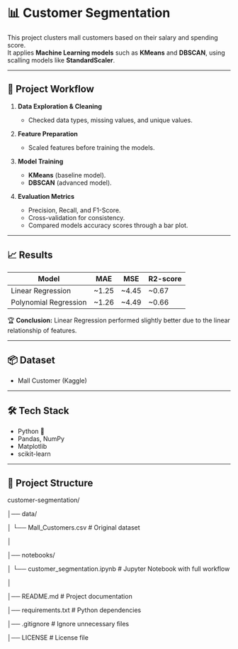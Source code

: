 # 📊 Customer Segmentation

This project clusters mall customers based on their salary and spending score.  
It applies **Machine Learning models** such as **KMeans** and **DBSCAN**, using scalling models like **StandardScaler**.

---

## 🚀 Project Workflow
1. **Data Exploration & Cleaning**  
   - Checked data types, missing values, and unique values.  

2. **Feature Preparation**  
   - Scaled features before training the models.

3. **Model Training**  
   - **KMeans** (baseline model).  
   - **DBSCAN** (advanced model).  

4. **Evaluation Metrics**  
   - Precision, Recall, and F1-Score.  
   - Cross-validation for consistency.  
   - Compared models accuracy scores through a bar plot.  

---

## 📈 Results
| Model                 | MAE   | MSE   | R2-score | 
|-----------------------|-------|-------|----------| 
| Linear Regression     | ~1.25 | ~4.45 | ~0.67    | 
| Polynomial Regression | ~1.26 | ~4.49 | ~0.66    | 

🏆 **Conclusion:**
Linear Regression performed slightly better due to the linear relationship of features.

---

## 📦 Dataset
- Mall Customer (Kaggle)

---

## 🛠️ Tech Stack
- Python 🐍  
- Pandas, NumPy  
- Matplotlib
- scikit-learn  

---

## 📂 Project Structure
customer-segmentation/

│── data/

│     └── Mall_Customers.csv       # Original dataset

│

│── notebooks/

│     └── customer_segmentation.ipynb  # Jupyter Notebook with full workflow

│

│── README.md                           # Project documentation

│── requirements.txt                    # Python dependencies

│── .gitignore                          # Ignore unnecessary files

│── LICENSE                             # License file

